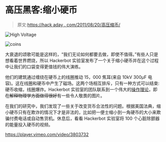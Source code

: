 # 高压黑客:缩小硬币

> 原文:[https://hack aday . com/2011/08/20/高压缩币/](https://hackaday.com/2011/08/20/shrinking-coins-with-high-voltage/)

![](../Images/0a0bd968c9a093e94326dc31148573cc.png "High Voltage")

![](../Images/adaa155fda1802c819aaf4b9fe034c66.png "coins")

大衰退的颂歌可能是这样的，“我们无论如何都要去做，即使不值得。”有些人只是想看着世界燃烧，所以 Hackerbot 实验室发布了一个关于缩小硬币并在这个过程中让我们的口袋变得更值钱的伟大演练。

他们的建筑通过缠绕在硬币上的线圈推动 15，000 焦耳(来自 10kV 300μF 电容)。这在线圈和硬币中产生了磁场。这两个场相互排斥，只有一种方式可以结束:硬币收缩，线圈爆炸。Hackerbot 实验室的团队联系到一个伟大的[操作理论](http://capturedlightning.com/frames/shrinker.html)，即~~在解释物理学方面做得很好~~有一些令人敬畏的图片。

在我们的研究中，我们发现了一些关于改变货币合法性的问题。根据美国法典，缩小硬币只有在欺诈的情况下才是非法的，比如把一便士缩小到一角硬币的大小来欺骗付费电话或自动售货机。休息后，看看 Hackerbot 实验室将 100 个心脏除颤器的能量投入硬币的视频。

<https://player.vimeo.com/video/3803732>

</div> </body> </html>